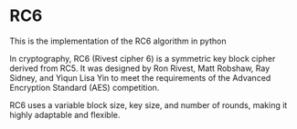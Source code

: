 # RC6
This is the implementation of the RC6 algorithm in python

In cryptography, RC6 (Rivest cipher 6) is a symmetric key block cipher derived from RC5. It was designed by Ron Rivest, Matt Robshaw, Ray Sidney, and Yiqun Lisa Yin to meet the requirements of the Advanced Encryption Standard (AES) competition.

RC6 uses a variable block size, key size, and number of rounds, making it highly adaptable and flexible.

